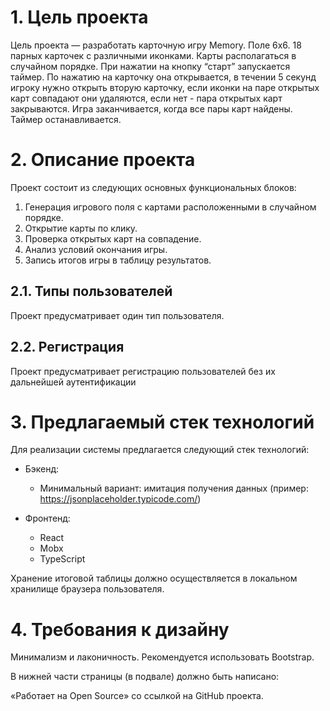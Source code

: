 # 1. Цель проекта

Цель проекта — разработать карточную игру Memory. Поле 6х6. 18 парных карточек с различными иконками. Карты располагаться в случайном порядке. При нажатии на кнопку “старт” запускается таймер. По нажатию на карточку она открывается, в течении 5 секунд игроку нужно открыть вторую карточку, если иконки на паре открытых карт совпадают они удаляются, если нет - пара открытых карт закрываются. Игра заканчивается, когда все пары карт найдены. Таймер останавливается.

# 2. Описание проекта

Проект состоит из следующих основных функциональных блоков:

1. Генерация игрового поля с картами расположенными в случайном порядке.
2. Открытие карты по клику.
3. Проверка открытых карт на совпадение.
4. Анализ условий окончания игры.
5. Запись итогов игры в таблицу результатов.

## 2.1. Типы пользователей

Проект предусматривает один тип пользователя.

## 2.2. Регистрация

Проект предусматривает регистрацию пользователей без их дальнейшей аутентификации

# 3. Предлагаемый стек технологий

Для реализации системы предлагается следующий стек технологий:

- Бэкенд:
  - Минимальный вариант: имитация получения данных (пример: https://jsonplaceholder.typicode.com/)

- Фронтенд:
  - React
  - Mobx
  - TypeScript

Хранение итоговой таблицы должно осуществляется в локальном хранилище браузера пользователя.

# 4. Требования к дизайну

Минимализм и лаконичность. Рекомендуется использовать Bootstrap.

В нижней части страницы (в подвале) должно быть написано:

«Работает на Open Source» со ссылкой на GitHub проекта.
